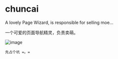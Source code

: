 # chuncai
A lovely Page Wizard, is responsible for selling moe...

一个可爱的页面导航精灵，负责卖萌。

![image](https://github.com/shalldie/chuncai/blob/Ver.jQuery/img/GIF.gif?raw=true)

    先占个坑 =。=